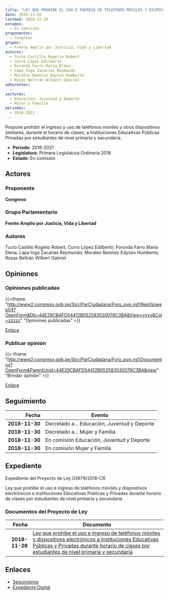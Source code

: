 ```yaml
---
title: "LEY QUE PROHIBE EL USO E INGRESO DE TELÉFONOS MÓVILES Y DISPOSITIVOS ELECTRÓNICOS A INSTITUCIONES EDUCATIVAS PÚBLICAS Y PRIVADAS DURANTE HORARIO DE CLASES POR ESTUDIANTES DE NIVEL PRIMARIA Y SECUNDARIA"
date: 2018-11-28
lastmod: 2018-11-30
estados: 
  - En comisión
proponentes: 
  - Congreso
grupos: 
  - Frente Amplio por Justicia, Vida y Libertad
autores: 
  - Tucto Castillo Rogelio Robert
  - Curro López Edilberto
  - Foronda Farro María Elena
  - Lapa Inga Zacarías Reymundo
  - Morales Ramírez Edyson Humberto
  - Rozas Beltrán Wilbert Gabriel
adherentes: 
  - 
sectores: 
  - Educación, Juventud y Deporte
  - Mujer y Familia
periodos: 
  - 2016-2021
---
```


Propone prohibir el ingreso y uso de teléfonos móviles y otros dispositivos similares, durante el horario de clases, a Instituciones Educativas Públicas Privadas por estudiantes de nivel primaria y secundaria.

- **Periodo**: 2016-2021
- **Legislatura**: Primera Legislatura Ordinaria 2018
- **Estado**: En comisión

## Actores

### Proponente

**Congreso**

### Grupo Parlamentario

**Frente Amplio por Justicia, Vida y Libertad**

### Autores

Tucto Castillo Rogelio Robert; Curro López Edilberto; Foronda Farro María Elena; Lapa Inga Zacarías Reymundo; Morales Ramírez Edyson Humberto; Rozas Beltrán Wilbert Gabriel


## Opiniones

### Opiniones publicadas

{{<iframe "http://www2.congreso.gob.pe/Sicr/ParCiudadana/Foro_pvp.nsf/RepOpiweb04?OpenForm&Db=44E29CBAFD54412B052583530078C3BA&View=yyyy&Col=zzzzz" "Opiniones publicadas" >}}

[Enlace](http://www2.congreso.gob.pe/Sicr/ParCiudadana/Foro_pvp.nsf/RepOpiweb04?OpenForm&Db=44E29CBAFD54412B052583530078C3BA&View=yyyy&Col=zzzzz)
### Publicar opinión

{{< iframe "http://www2.congreso.gob.pe/Sicr/ParCiudadana/Foro_pvp.nsf/Documentos?OpenForm&ParentUnid=44E29CBAFD54412B052583530078C3BA&view" "Brindar opinión" >}}

[Enlace](http://www2.congreso.gob.pe/Sicr/ParCiudadana/Foro_pvp.nsf/Documentos?OpenForm&ParentUnid=44E29CBAFD54412B052583530078C3BA&view)

## Seguimiento

| Fecha | Evento |
|------:|--------|
| **2018-11-30** | Decretado a... Educación, Juventud y Deporte|
| **2018-11-30** | Decretado a... Mujer y Familia|
| **2018-11-30** | En comisión Educación, Juventud y Deporte|
| **2018-11-30** | En comisión Mujer y Familia|


## Expediente

Expediente del Proyecto de Ley 03679/2018-CR

Ley que prohíbe el uso e ingreso de teléfonos móviles y dispositivos electrónicos a Instituciones Educativas Públicas y Privadas durante horario de clases por estudiantes de nivel primaria y secundaria


### Documentos del Proyecto de Ley

| Fecha | Documento |
|------:|--------|
| **2018-11-28** | [Ley que prohíbe el uso e ingreso de teléfonos móviles y dispositivos electrónicos a Instituciones Educativas Públicas y Privadas durante horario de clases por estudiantes de nivel primaria y secundaria](http://www.leyes.congreso.gob.pe/Documentos/2016_2021/Proyectos_de_Ley_y_de_Resoluciones_Legislativas/PL0367920181128.pdf) |

## Enlaces 

- [Seguimiento](http://www2.congreso.gob.pehttp://www2.congreso.gob.pe/Sicr/TraDocEstProc/CLProLey2016.nsf/f7fff46988ca05b1052578e100829cc7/5314789e377f1d7205258353007e324d?OpenDocument)
- [Expediente Digital](http://www2.congreso.gob.pehttp://www2.congreso.gob.pe/Sicr/TraDocEstProc/CLProLey2016.nsf/f7fff46988ca05b1052578e100829cc7/5314789e377f1d7205258353007e324d?OpenDocument&Click=05257FB7005EB655.eb71d0cf91d8294e05256cdf006b5706/$Body/0.1C6C)
